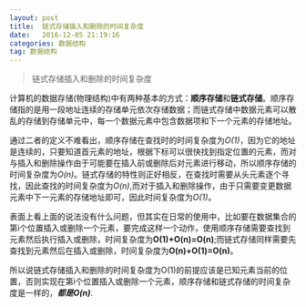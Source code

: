 ```yaml
---
layout: post
title:  链式存储插入和删除的时间复杂度
date:   2016-12-05 21:19:16
categories: 数据结构
tag: 数据结构
---
```


>链式存储插入和删除的时间复杂度


计算机的数据存储(物理结构)中有两种基本的方式：**顺序存储**和**链式存储**。顺序存储指的是用一段地址连续的存储单元依次存储数据；而链式存储中数据元素可以散乱的存储到存储单元中，每一个数据元素中包含数据项和下一个元素的存储地址。

通过二者的定义不难看出，顺序存储在查找时的时间复杂度为*O(1)*，因为它的地址是连续的，只要知道首元素的地址，根据下标可以很快找到指定位置的元素，而对与插入和删除操作由于可能要在插入前或删除后对元素进行移动，所以顺序存储的时间复杂度为*O(n)*。链式存储的特性则正好相反，在查找时需要从头元素逐个寻找，因此查找的时间复杂度为*O(n)*,而对于插入和删除操作，由于只需要变更数据元素中下一元素的存储地址即可，因此时间复杂度为*O(1)*。

表面上看上面的说法没有什么问题，但其实在日常的使用中，比如要在数据集合的第i个位置插入或删除一个元素，要完成这样一个动作，使用顺序存储需要查找到元素然后执行插入或删除，时间复杂度为**O(1)+O(n)=O(n)**;而链式存储同样需要先查找到元素然后在插入或删除，时间复杂度为**O(n)+O(1)=O(n)**。

所以说链式存储插入和删除的时间复杂度为O(1)的前提应该是已知元素当前的位置，否则实现在第i个位置插入或删除一个元素，顺序存储和链式存储的时间复杂度是一样的，***都是O(n)***.
